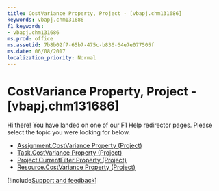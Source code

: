 ```yaml
---
title: CostVariance Property, Project - [vbapj.chm131686]
keywords: vbapj.chm131686
f1_keywords:
- vbapj.chm131686
ms.prod: office
ms.assetid: 7b8b02f7-65b7-475c-b836-64e7e077505f
ms.date: 06/08/2017
localization_priority: Normal
---
```



# CostVariance Property, Project - [vbapj.chm131686]

Hi there! You have landed on one of our F1 Help redirector pages. Please select the topic you were looking for below.

- [Assignment.CostVariance Property (Project)](https://msdn.microsoft.com/library/140fe7d6-cfd6-7521-e11b-24d5dbe09d1a%28Office.15%29.aspx)
- [Task.CostVariance Property (Project)](https://msdn.microsoft.com/library/2dd4da66-3135-e59d-fbc7-5ddd07e14a1b%28Office.15%29.aspx)
- [Project.CurrentFilter Property (Project)](https://msdn.microsoft.com/library/b97e43ac-2167-80f0-bf5e-609a08f42fd9%28Office.15%29.aspx)
- [Resource.CostVariance Property (Project)](https://msdn.microsoft.com/library/ae706493-fb99-74db-3e43-a1cda4632f21%28Office.15%29.aspx)

[!include[Support and feedback](~/includes/feedback-boilerplate.md)]